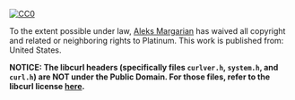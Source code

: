 [![CC0](http://i.creativecommons.org/p/zero/1.0/88x31.png)](http://creativecommons.org/publicdomain/zero/1.0/)

To the extent possible under law, [Aleks Margarian](https://github.com/WorkingRobot/Platinum) has waived all copyright and related or neighboring rights to Platinum. This work is published from: United States.

**NOTICE: The libcurl headers (specifically files `curlver.h`, `system.h`, and `curl.h`) are NOT under the Public Domain. For those files, refer to the libcurl license [here](https://curl.haxx.se/docs/copyright.html).**